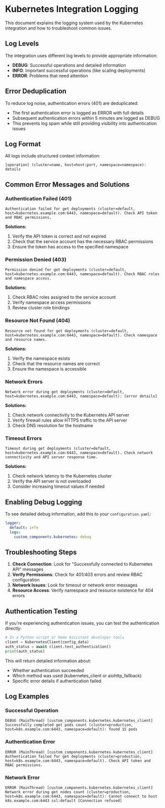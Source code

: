 # Kubernetes Integration Logging

This document explains the logging system used by the Kubernetes integration and how to troubleshoot common issues.

## Log Levels

The integration uses different log levels to provide appropriate information:

- **DEBUG**: Successful operations and detailed information
- **INFO**: Important successful operations (like scaling deployments)
- **ERROR**: Problems that need attention

## Error Deduplication

To reduce log noise, authentication errors (401) are deduplicated:
- The first authentication error is logged as ERROR with full details
- Subsequent authentication errors within 5 minutes are logged as DEBUG
- This prevents log spam while still providing visibility into authentication issues

## Log Format

All logs include structured context information:

```
[operation] (cluster=name, host=host:port, namespace=namespace): details
```

## Common Error Messages and Solutions

### Authentication Failed (401)
```
Authentication failed for get deployments (cluster=default, host=kubernetes.example.com:6443, namespace=default). Check API token and RBAC permissions.
```

**Solutions:**
1. Verify the API token is correct and not expired
2. Check that the service account has the necessary RBAC permissions
3. Ensure the token has access to the specified namespace

### Permission Denied (403)
```
Permission denied for get deployments (cluster=default, host=kubernetes.example.com:6443, namespace=default). Check RBAC roles and namespace access.
```

**Solutions:**
1. Check RBAC roles assigned to the service account
2. Verify namespace access permissions
3. Review cluster role bindings

### Resource Not Found (404)
```
Resource not found for get deployments (cluster=default, host=kubernetes.example.com:6443, namespace=default). Check namespace and resource names.
```

**Solutions:**
1. Verify the namespace exists
2. Check that the resource names are correct
3. Ensure the namespace is accessible

### Network Errors
```
Network error during get deployments (cluster=default, host=kubernetes.example.com:6443, namespace=default): [error details]
```

**Solutions:**
1. Check network connectivity to the Kubernetes API server
2. Verify firewall rules allow HTTPS traffic to the API server
3. Check DNS resolution for the hostname

### Timeout Errors
```
Timeout during get deployments (cluster=default, host=kubernetes.example.com:6443, namespace=default). Check network connectivity and API server response time.
```

**Solutions:**
1. Check network latency to the Kubernetes cluster
2. Verify the API server is not overloaded
3. Consider increasing timeout values if needed

## Enabling Debug Logging

To see detailed debug information, add this to your `configuration.yaml`:

```yaml
logger:
  default: info
  logs:
    custom_components.kubernetes: debug
```

## Troubleshooting Steps

1. **Check Connection**: Look for "Successfully connected to Kubernetes API" messages
2. **Verify Permissions**: Check for 401/403 errors and review RBAC configuration
3. **Network Issues**: Look for timeout or network error messages
4. **Resource Access**: Verify namespace and resource existence for 404 errors

## Authentication Testing

If you're experiencing authentication issues, you can test the authentication directly:

```python
# In a Python script or Home Assistant developer tools
client = KubernetesClient(config_data)
auth_status = await client.test_authentication()
print(auth_status)
```

This will return detailed information about:
- Whether authentication succeeded
- Which method was used (kubernetes_client or aiohttp_fallback)
- Specific error details if authentication failed

## Log Examples

### Successful Operation
```
DEBUG (MainThread) [custom_components.kubernetes.kubernetes_client] Successfully completed get pods count (cluster=production, host=k8s.example.com:6443, namespace=default): found 15 pods
```

### Authentication Error
```
ERROR (MainThread) [custom_components.kubernetes.kubernetes_client] Authentication failed for get deployments (cluster=production, host=k8s.example.com:6443, namespace=default). Check API token and RBAC permissions.
```

### Network Error
```
ERROR (MainThread) [custom_components.kubernetes.kubernetes_client] Network error during get nodes count (cluster=production, host=k8s.example.com:6443, namespace=default): Cannot connect to host k8s.example.com:6443 ssl:default [Connection refused]
```
